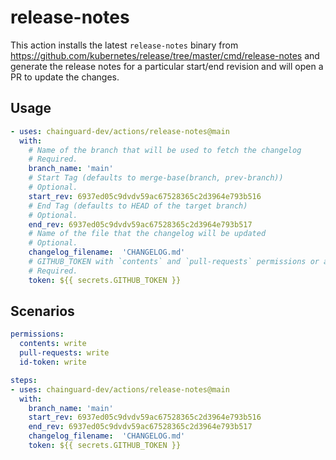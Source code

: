 # release-notes

This action installs the latest `release-notes` binary from https://github.com/kubernetes/release/tree/master/cmd/release-notes
and generate the release notes for a particular start/end revision and will open a PR to update the changes.

## Usage

```yaml
- uses: chainguard-dev/actions/release-notes@main
  with:
    # Name of the branch that will be used to fetch the changelog
    # Required.
    branch_name: 'main'
    # Start Tag (defaults to merge-base(branch, prev-branch))
    # Optional.
    start_rev: 6937ed05c9dvdv59ac67528365c2d3964e793b516
    # End Tag (defaults to HEAD of the target branch)
    # Optional.
    end_rev: 6937ed05c9dvdv59ac67528365c2d3964e793b517
    # Name of the file that the changelog will be updated
    # Optional.
    changelog_filename:  'CHANGELOG.md'
    # GITHUB_TOKEN with `contents` and `pull-requests` permissions or a `repo` scoped Personal Access Token (PAT)
    # Required.
    token: ${{ secrets.GITHUB_TOKEN }}

```

## Scenarios

```yaml
permissions:
  contents: write
  pull-requests: write
  id-token: write

steps:
- uses: chainguard-dev/actions/release-notes@main
  with:
    branch_name: 'main'
    start_rev: 6937ed05c9dvdv59ac67528365c2d3964e793b516
    end_rev: 6937ed05c9dvdv59ac67528365c2d3964e793b517
    changelog_filename:  'CHANGELOG.md'
    token: ${{ secrets.GITHUB_TOKEN }}
```
